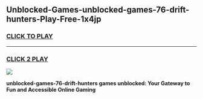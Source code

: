 
## Unblocked-Games-unblocked-games-76-drift-hunters-Play-Free-1x4jp
<h3>
<a href="https://premium76.site?title=unblocked-games-76-drift-hunters&ref=18A">CLICK TO PLAY</a></h3>
<hr>

<h3>
<a href="https://premium76.site?title=unblocked-games-76-drift-hunters&ref=18A">CLICK 2 PLAY</a>
  
</h3>

<a href="https://premium76.site?title=unblocked-games-76-drift-hunters&ref=18A"><img src="https://clearcache.store/games.png"></a>


**unblocked-games-76-drift-hunters games unblocked: Your Gateway to Fun and Accessible Online Gaming**
